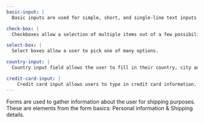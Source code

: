 ```yaml
---
basic-input: |
  Basic inputs are used for simple, short, and single-line text inputs.

check-box: |
  Checkboxes allow a selection of multiple items out of a few possibilities.

select-box: |
  Select boxes allow a user to pick one of many options.

country-input: |
  Country input field allows the user to fill in their country, city and zip code. The zip code allows letters and numbers.

credit-card-input: |
    Credit card input allows users to type in credit card information.
---
```

Forms are used to gather information about the user for shipping purposes. These are elements from the form basics:
Personal information & Shipping details.
